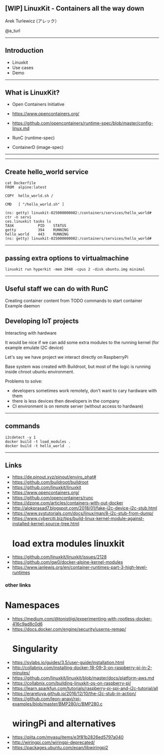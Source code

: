 ## [WIP] LinuxKit - Containers all the way down

Arek Turlewicz
(アレック）

@a_turl

---

## Introduction

  * Linuxkit
  * Use cases
  * Demo

---

## What is LinuxKit?

- Open Containers Initiative
- https://www.opencontainers.org/
- https://github.com/opencontainers/runtime-spec/blob/master/config-linux.md

- RunC (runtime-spec)

- ContainerD (image-spec)

---

---

## Create hello_world service

```
cat Dockerfile
FROM  alpine:latest

COPY  hello_world.sh /

CMD   [ "/hello_world.sh" ]

```


```
(ns: getty) linuxkit-025000000002:/containers/services/hello_world# ctr -n servi
ces.linuxkit tasks ls
TASK           PID    STATUS
getty          394    RUNNING
hello_world    443    RUNNING
(ns: getty) linuxkit-025000000002:/containers/services/hello_world#
```

---

## passing extra options to virtualmachine

```
linuxkit run hyperkit -mem 2048 -cpus 2 -disk ubuntu.img minimal

```

---

## Useful staff we can do with RunC

  Creating container content from
  TODO commands to start container
  Example daemon


## Developing IoT projects

Interacting with hardware

It would be nice if we can add some extra modules to the running kernel
(for example emulate I2C device)

Let's say we have project we interact directly on RaspberryPi

Base system was created with Buildroot, but most of the logic is running inside
chroot ubuntu environment.

Problems to solve:

- developers sometimes work remotely, don't want to cary hardware with them
- there is less devices then developers in the company
- CI environment is on remote server (without access to hardware)

---

## commands

```
i2cdetect -y 1
docker build -t load_modules .
docker build -t hello_world  .

```


---

## Links
- https://de.pinout.xyz/pinout/enviro_phat#
- https://github.com/buildroot/buildroot
- https://github.com/linuxkit/linuxkit
- https://www.opencontainers.org/
- https://github.com/opencontainers/runc
- https://dzone.com/articles/containers-with-out-docker
- http://alokprasad7.blogspot.com/2018/01/fake-i2c-device-i2c-stub.html
- https://www.systutorials.com/docs/linux/man/8-i2c-stub-from-dump/
- https://www.cyberciti.biz/tips/build-linux-kernel-module-against-installed-kernel-source-tree.html
  # load extra modules linuxkit
- https://github.com/linuxkit/linuxkit/issues/2128
- https://github.com/gw0/docker-alpine-kernel-modules
- https://www.ianlewis.org/en/container-runtimes-part-3-high-level-runtimes

### other links
  # Namespaces
- https://medium.com/@tonistiigi/experimenting-with-rootless-docker-416c9ad8c0d6
- https://docs.docker.com/engine/security/userns-remap/
  # Singularity
- https://sylabs.io/guides/3.5/user-guide/installation.html
- http://collabnix.com/installing-docker-18-09-3-on-raspberry-pi-in-2-minutes/
- https://github.com/linuxkit/linuxkit/blob/master/docs/platform-aws.md
- https://collabnix.com/building-linuxkit-os-on-raspberry-pi/
- https://learn.sparkfun.com/tutorials/raspberry-pi-spi-and-i2c-tutorial/all
- https://eraretuya.github.io/2016/12/10/the-i2c-stub-in-action/
- https://github.com/leon-anavi/rpi-examples/blob/master/BMP280/c/BMP280.c
  # wiringPi and alternatives
- https://qiita.com/myasu/items/e3f81b2826ed5797a040
- http://wiringpi.com/wiringpi-deprecated/
- https://packages.ubuntu.com/eoan/libwiringpi2
